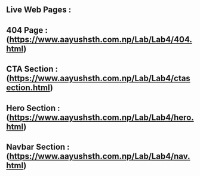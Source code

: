 ## Live Web Pages : 
## 404 Page : (https://www.aayushsth.com.np/Lab/Lab4/404.html)
## CTA Section : (https://www.aayushsth.com.np/Lab/Lab4/ctasection.html)
## Hero Section : (https://www.aayushsth.com.np/Lab/Lab4/hero.html)
## Navbar Section : (https://www.aayushsth.com.np/Lab/Lab4/nav.html)